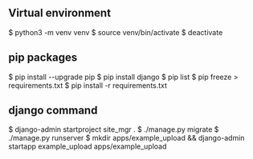 ## Virtual environment
$ python3 -m venv venv
$ source venv/bin/activate
$ deactivate

## pip packages
$ pip install --upgrade pip
$ pip install django
$ pip list
$ pip freeze > requirements.txt
$ pip install -r requirements.txt

## django command
$ django-admin startproject site_mgr .
$ ./manage.py migrate
$ ./manage.py runserver
$ mkdir apps/example_upload && django-admin startapp example_upload apps/example_upload